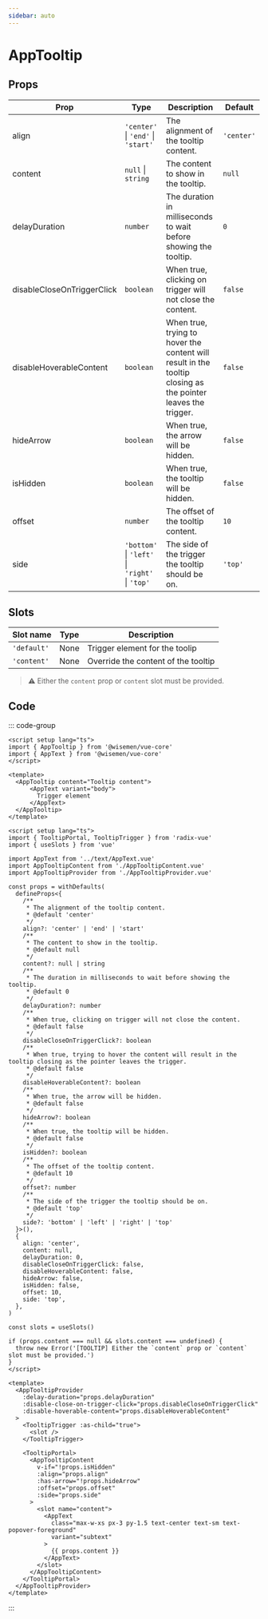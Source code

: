 ```yaml
---
sidebar: auto
---
```



# AppTooltip
<script setup>
import AppTooltipPlayground from '@docs/components/tooltip/AppTooltipPlayground.vue'
</script>

<AppTooltipPlayground/>


## Props

| Prop                       | Type                                                                         | Description                                                        | Default     |
| -------------------------- | -----------------------------------------------------------------------------| ------------------------------------------------------------------ | ----------- |
| align                      | `'center'` \| `'end'` \| `'start'`                                           | The alignment of the tooltip content.                              | `'center'`  |
| content                    | `null` \| `string`                                                           | The content to show in the tooltip.                                | `null`      |
| delayDuration              | `number`                                                                     | The duration in milliseconds to wait before showing the tooltip.   | `0`         |
| disableCloseOnTriggerClick | `boolean`                                                                    | When true, clicking on trigger will not close the content.         | `false`     |
| disableHoverableContent    | `boolean`                                                                    | When true, trying to hover the content will result in the tooltip closing as the pointer leaves the trigger.| `false`  |
| hideArrow                  | `boolean`                                                                    | When true, the arrow will be hidden.                               | `false`     |
| isHidden                   | `boolean`                                                                    | When true, the tooltip will be hidden.                             | `false`     |
| offset                     | `number`                                                                     | The offset of the tooltip content.                                 | `10`        |
| side                       | `'bottom'` \| `'left'` \| `'right'` \| `'top'`                               | The side of the trigger the tooltip should be on.                  | `'top'`     |


## Slots

| Slot name | Type | Description                         |
| --------- | ---- | ----------------------------------- |
|`'default'`| None | Trigger element for the toolip      |
|`'content'`| None | Override the content of the tooltip |

> ⚠️ Either the `content` prop or `content` slot must be provided.


## Code

::: code-group
```vue [Usage]
<script setup lang="ts">
import { AppTooltip } from '@wisemen/vue-core'
import { AppText } from '@wisemen/vue-core'
</script>
  
<template>
  <AppTooltip content="Tooltip content">
      <AppText variant="body">
        Trigger element     
      </AppText>
  </AppTooltip>
</template>
```

```vue [Source code]
<script setup lang="ts">
import { TooltipPortal, TooltipTrigger } from 'radix-vue'
import { useSlots } from 'vue'

import AppText from '../text/AppText.vue'
import AppTooltipContent from './AppTooltipContent.vue'
import AppTooltipProvider from './AppTooltipProvider.vue'

const props = withDefaults(
  defineProps<{
    /**
     * The alignment of the tooltip content.
     * @default 'center'
     */
    align?: 'center' | 'end' | 'start'
    /**
     * The content to show in the tooltip.
     * @default null
     */
    content?: null | string
    /**
     * The duration in milliseconds to wait before showing the tooltip.
     * @default 0
     */
    delayDuration?: number
    /**
     * When true, clicking on trigger will not close the content.
     * @default false
     */
    disableCloseOnTriggerClick?: boolean
    /**
     * When true, trying to hover the content will result in the tooltip closing as the pointer leaves the trigger.
     * @default false
     */
    disableHoverableContent?: boolean
    /**
     * When true, the arrow will be hidden.
     * @default false
     */
    hideArrow?: boolean
    /**
     * When true, the tooltip will be hidden.
     * @default false
     */
    isHidden?: boolean
    /**
     * The offset of the tooltip content.
     * @default 10
     */
    offset?: number
    /**
     * The side of the trigger the tooltip should be on.
     * @default 'top'
     */
    side?: 'bottom' | 'left' | 'right' | 'top'
  }>(),
  {
    align: 'center',
    content: null,
    delayDuration: 0,
    disableCloseOnTriggerClick: false,
    disableHoverableContent: false,
    hideArrow: false,
    isHidden: false,
    offset: 10,
    side: 'top',
  },
)

const slots = useSlots()

if (props.content === null && slots.content === undefined) {
  throw new Error('[TOOLTIP] Either the `content` prop or `content` slot must be provided.')
}
</script>

<template>
  <AppTooltipProvider
    :delay-duration="props.delayDuration"
    :disable-close-on-trigger-click="props.disableCloseOnTriggerClick"
    :disable-hoverable-content="props.disableHoverableContent"
  >
    <TooltipTrigger :as-child="true">
      <slot />
    </TooltipTrigger>

    <TooltipPortal>
      <AppTooltipContent
        v-if="!props.isHidden"
        :align="props.align"
        :has-arrow="!props.hideArrow"
        :offset="props.offset"
        :side="props.side"
      >
        <slot name="content">
          <AppText
            class="max-w-xs px-3 py-1.5 text-center text-sm text-popover-foreground"
            variant="subtext"
          >
            {{ props.content }}
          </AppText>
        </slot>
      </AppTooltipContent>
    </TooltipPortal>
  </AppTooltipProvider>
</template>

```

:::